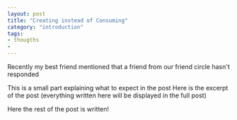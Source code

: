 ```yaml
---
layout: post
title: "Creating instead of Consuming"
category: "introduction"
tags:
- thougths
- 
---
```


Recently my best friend mentioned that a friend from our friend circle hasn't responded

This is a small part explaining what to expect in the post 
Here is the excerpt of the post (everything written here will be displayed in the full post)

<!--more-->

Here the rest of the post is written!
